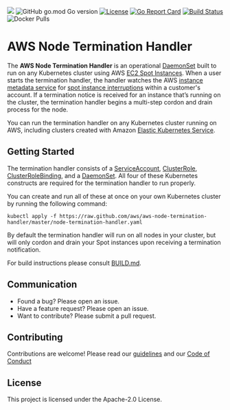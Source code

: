 ![](https://img.shields.io/badge/Kubernetes-%3E%3D%201.12-brightgreen) ![GitHub go.mod Go version](https://img.shields.io/github/go-mod/go-version/aws/aws-node-termination-handler?color=blueviolet) [![License](https://img.shields.io/badge/License-Apache%202.0-ff69b4.svg)](https://opensource.org/licenses/Apache-2.0) [![Go Report Card](https://goreportcard.com/badge/github.com/aws/aws-node-termination-handler)](https://goreportcard.com/report/github.com/aws/aws-node-termination-handler)  [![Build Status](https://travis-ci.org/aws/aws-node-termination-handler.svg?branch=master)](https://travis-ci.org/aws/aws-node-termination-handler) ![Docker Pulls](https://img.shields.io/docker/pulls/amazon/aws-node-termination-handler)
# AWS Node Termination Handler

The **AWS Node Termination Handler** is an operational [DaemonSet](https://kubernetes.io/docs/concepts/workloads/controllers/daemonset/) built to run on any Kubernetes cluster using AWS [EC2 Spot Instances](https://aws.amazon.com/ec2/spot/). When a user starts the termination handler, the handler watches the AWS [instance metadata service](https://docs.aws.amazon.com/AWSEC2/latest/UserGuide/ec2-instance-metadata.html) for [spot instance interruptions](https://docs.aws.amazon.com/AWSEC2/latest/UserGuide/spot-interruptions.html) within a customer's account. If a termination notice is received for an instance that’s running on the cluster, the termination handler begins a multi-step cordon and drain process for the node.

You can run the termination handler on any Kubernetes cluster running on AWS, including clusters created with Amazon [Elastic Kubernetes Service](https://docs.aws.amazon.com/eks/latest/userguide/what-is-eks.html).

## Getting Started
The termination handler consists of a [ServiceAccount](https://kubernetes.io/docs/tasks/configure-pod-container/configure-service-account/), [ClusterRole](https://kubernetes.io/docs/reference/access-authn-authz/rbac/), [ClusterRoleBinding](https://kubernetes.io/docs/reference/access-authn-authz/rbac/), and a [DaemonSet](https://kubernetes.io/docs/concepts/workloads/controllers/daemonset/). All four of these Kubernetes constructs are required for the termination handler to run properly.

You can create and run all of these at once on your own Kubernetes cluster by running the following command:
```
kubectl apply -f https://raw.github.com/aws/aws-node-termination-handler/master/node-termination-handler.yaml
```

By default the termination handler will run on all nodes in your cluster, but will only cordon and drain your Spot instances upon receiving a termination notification.

For build instructions please consult [BUILD.md](./BUILD.md).

## Communication
* Found a bug? Please open an issue.
* Have a feature request? Please open an issue.
* Want to contribute? Please submit a pull request.

##  Contributing
Contributions are welcome! Please read our [guidelines](https://github.com/aws/aws-node-termination-handler/blob/master/CONTRIBUTING.md) and our [Code of Conduct](https://github.com/aws/aws-node-termination-handler/blob/master/CODE_OF_CONDUCT.md)

## License
This project is licensed under the Apache-2.0 License.

